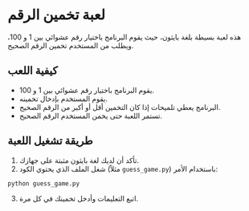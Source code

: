 # لعبة تخمين الرقم

هذه لعبة بسيطة بلغة بايثون، حيث يقوم البرنامج باختيار رقم عشوائي بين 1 و 100، ويطلب من المستخدم تخمين الرقم الصحيح.

## كيفية اللعب

* يقوم البرنامج باختيار رقم عشوائي بين 1 و 100.
* يقوم المستخدم بإدخال تخمينه.
* البرنامج يعطي تلميحات إذا كان التخمين أقل أو أكبر من الرقم الصحيح.
* تستمر اللعبة حتى يخمن المستخدم الرقم الصحيح.

## طريقة تشغيل اللعبة

1. تأكد أن لديك لغة بايثون مثبتة على جهازك.
2. شغل الملف الذي يحتوي الكود (مثلاً `guess_game.py`) باستخدام الأمر:

```
python guess_game.py
```

3. اتبع التعليمات وأدخل تخمينك في كل مرة.
